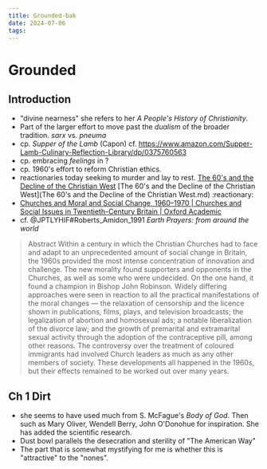 ```yaml
---
title: Grounded-bak
date: 2024-07-06
tags: 
---
```

# Grounded 
## Introduction
- "divine nearness" she refers to her *A People's History of Christianity*.
- Part of the larger effort to move past the *dualism* of the broader tradition. *sarx* vs. *pneuma* 
- cp. *Supper of the Lamb* (Capon) cf. https://www.amazon.com/Supper-Lamb-Culinary-Reflection-Library/dp/0375760563
- cp. embracing *feelings* in ? 
- cp. 1960's effort to reform Christian ethics. 
- reactionaries today seeking to murder and lay to rest. [The 60's and the Decline of the Christian West](https://chalcedon.edu/resources/articles/the-60s-and-the-decline-of-the-christian-west "The 60's and the Decline of the Christian West") [The 60's and the Decline of the Christian West](The 60's and the Decline of the Christian West.md) :reactionary:
- [Churches and Moral and Social Change, 1960–1970 | Churches and Social Issues in Twentieth-Century Britain | Oxford Academic](https://academic.oup.com/book/25398/chapter-abstract/192519351?redirectedFrom=fulltext "Churches and Moral and Social Change, 1960–1970 | Churches and Social Issues in Twentieth-Century Britain | Oxford Academic")
- cf. @JPTLYHIF#Roberts_Amidon_1991 *Earth Prayers: from around the world*

> Abstract
Within a century in which the Christian Churches had to face and adapt to an unprecedented amount of social change in Britain, the 1960s provided the most intense concentration of innovation and challenge. The new morality found supporters and opponents in the Churches, as well as some who were undecided. On the one hand, it found a champion in Bishop John Robinson. Widely differing approaches were seen in reaction to all the practical manifestations of the moral changes — the relaxation of censorship and the licence shown in publications, films, plays, and television broadcasts; the legalization of abortion and homosexual ads; a notable liberalization of the divorce law; and the growth of premarital and extramarital sexual activity through the adoption of the contraceptive pill, among other reasons. The controversy over the treatment of coloured immigrants had involved Church leaders as much as any other members of society. These developments all happened in the 1960s, but their effects remained to be worked out over many years.



## Ch 1 Dirt
- she seems to have used much from S. McFague's *Body of God*. Then such as Mary Oliver, Wendell Berry, John O'Donohue for inspiration. She has added the scientific research.
- Dust bowl parallels the desecration and sterility of "The American Way"
- The part that is somewhat mystifying for me is whether this is "attractive" to the "nones".


